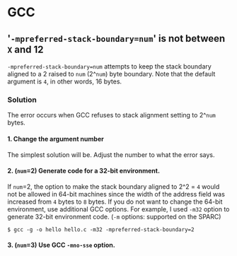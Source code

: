 # GCC
## '`-mpreferred-stack-boundary=num`' is not between `X` and 12
`-mpreferred-stack-boundary=num` attempts to keep the stack boundary aligned to a 2 raised to `num` (2^`num`) byte boundary. Note that the default argument is `4`, in other words, 16 bytes.

### Solution
The error occurs when GCC refuses to stack alignment setting to 2^`num` bytes. 
#### 1. Change the argument number
The simplest solution will be. Adjust the number to what the error says.
#### 2. (`num`=2) Generate code for a 32-bit environment.
If `num`=2, the option to make the stack boundary aligned to 2^2 = `4` would not be allowed in 64-bit machines since the width of the address field was increased from `4` bytes to `8` bytes. If you do not want to change the 64-bit environment, use additional GCC options. For example, I used `-m32` option to generate 32-bit environment code. (`-m` options: supported on the SPARC)

    $ gcc -g -o hello hello.c -m32 -mpreferred-stack-boundary=2

#### 3. (`num`=3) Use GCC `-mno-sse` option.
